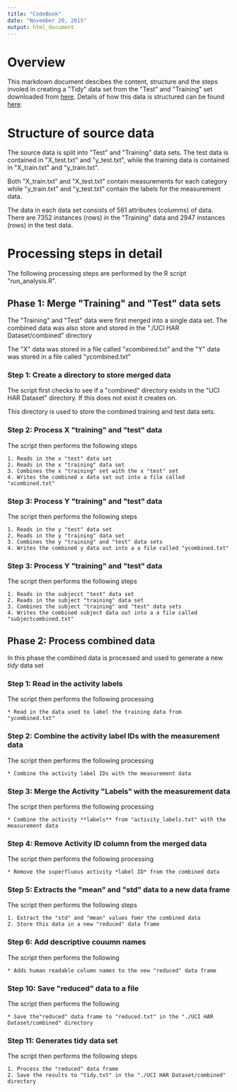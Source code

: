 ```yaml
---
title: "CodeBook"
date: "November 20, 2015"
output: html_document
---
```

# Overview

This markdown document descibes the content, structure and the steps involed in creating a "Tidy" data set from the "Test" and "Training" set downloaded from [here][data source].  Details of how this data is structured can be found [here][data source description].

# Structure of source data

The source data is split into "Test" and "Training" data sets. The test data is contained in "X_test.txt" and  "y_test.txt", while the training data is contained in "X_train.txt" and  "y_train.txt".

Both "X_train.txt" and "X_test.txt" contain measurements for each category while "y_train.txt" and "y_test.txt" contain the labels for the measurement data.

The data in each data set consists of 561 attributes (columms) of data. There are 7352 instances (rows) in the "Training" data and 2947 instances (rows) in the test data.  
  

# Processing steps in detail

The following processing steps are performed by the R script "run_analysis.R".

## Phase 1: Merge "Training" and "Test" data sets

The "Training" and "Test" data were first merged into a single data set.  The combined data was also store and stored in the "./UCI HAR Dataset/combined" directory
    
The "X" data was stored in a file called "xcombined.txt" and the "Y" data was stored in a file called "ycombined.txt"

### Step 1: Create a directory to store merged data

The script first checks to see if a "combined" directory exists in the "UCI HAR Dataset" directory.  If this does not exist it creates on.  
    
This directory is used to store the combined training and test data sets.

### Step 2: Process X "training" and "test" data

The script then performs the following steps
    
    1. Reads in the x "test" data set
    2. Reads in the x "training" data set
    3. Combines the x "training" set with the x "test" set
    4. Writes the combined x data set out into a file called "xcombined.txt" 
    
    
### Step 3: Process Y "training" and "test" data
    
The script then performs the following steps

    1. Reads in the y "test" data set
    2. Reads in the y "training" data set
    3. Combines the y "training" and "test" data sets
    4. Writes the combined y data out into a a file called "ycombined.txt" 
    
### Step 3: Process Y "training" and "test" data
    
The script then performs the following steps

    1. Reads in the subjecct "test" data set
    2. Reads in the subject "training" data set
    3. Combines the subject "training" and "test" data sets
    4. Writes the combined subject data out into a a file called "subjectcombined.txt" 
    
## Phase 2: Process combined data

In this phase the combined data is processed and used to generate a new *tidy* data set
    
### Step 1: Read in the activity labels

The script then performs the following processing
    
    * Read in the data used to label the training data from "ycombined.txt"
    
### Step 2: Combine the activity label IDs with the measurement data

The script then performs the following processing

    * Combine the activity label IDs with the measurement data

### Step 3: Merge the Activity "Labels" with the measurement data

The script then performs the following processing

    * Combine the activity **labels** from "activity_labels.txt" with the measurement data

### Step 4: Remove Activity ID column from the merged data

The script then performs the following processing

    * Remove the superfluous activity *label ID* from the combined data
    
### Step 5: Extracts the "mean" and "std" data to a new data frame

The script then performs the following steps

    1. Extract the "std" and "mean" values fomr the combined data
    2. Store this data in a new "reduced" data frame

### Step 6: Add descriptive couumn names

The script then performs the following

    * Adds human readable column names to the new "reduced" data frame

### Step 10: Save "reduced" data to a file

The script then performs the following

    * Save the"reduced" data frame to "reduced.txt" in the "./UCI HAR Dataset/combined" directory

### Step 11: Generates tidy data set

The script then performs the following steps

    1. Process the "reduced" data frame
    2. Save the results to "tidy.txt" in the "./UCI HAR Dataset/combined" directory


[data source]: https://d396qusza40orc.cloudfront.net/getdata%2Fprojectfiles%2FUCI%20HAR%20Dataset.zip
[data source description]: http://archive.ics.uci.edu/ml/datasets/Human+Activity+Recognition+Using+Smartphones